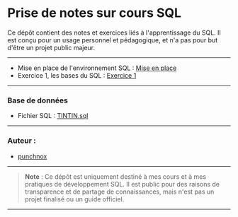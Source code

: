 <link rel="stylesheet" href="{{ '/theme/main.css' | relative_url }}">

# Prise de notes sur cours SQL

Ce dépôt contient des notes et exercices liés à l'apprentissage du SQL. Il est conçu pour un usage personnel et pédagogique, et n'a pas pour but d'être un projet public majeur.

---

- Mise en place de l'environnement SQL : [Mise en place](./src/Setup/mise-en-place)
- Exercice 1, les bases du SQL : [Exercice 1](./src/Exercices/Exercice1)

---

### Base de données
- Fichier SQL : [TINTIN.sql](./src/DB/TINTIN.sql)

---

### Auteur :
- [punchnox](https://github.com/notpunchnox)

---

> **Note** : Ce dépôt est uniquement destiné à mes cours et à mes pratiques de développement SQL. Il est public pour des raisons de transparence et de partage de connaissances, mais n'est pas un projet finalisé ou un guide officiel.

---